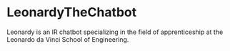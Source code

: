 # LeonardyTheChatbot
Leonardy is an IR chatbot specializing in the field of apprenticeship at the Leonardo da Vinci School of Engineering.
